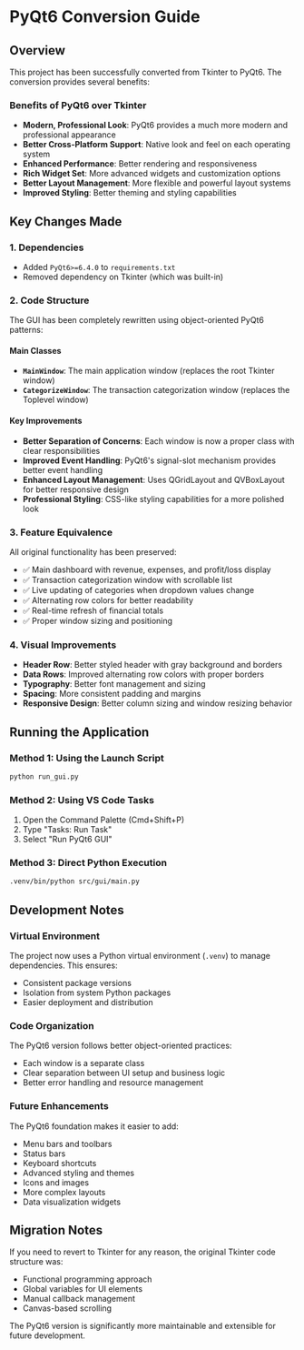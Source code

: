 # PyQt6 Conversion Guide

## Overview
This project has been successfully converted from Tkinter to PyQt6. The conversion provides several benefits:

### Benefits of PyQt6 over Tkinter
- **Modern, Professional Look**: PyQt6 provides a much more modern and professional appearance
- **Better Cross-Platform Support**: Native look and feel on each operating system
- **Enhanced Performance**: Better rendering and responsiveness
- **Rich Widget Set**: More advanced widgets and customization options
- **Better Layout Management**: More flexible and powerful layout systems
- **Improved Styling**: Better theming and styling capabilities

## Key Changes Made

### 1. Dependencies
- Added `PyQt6>=6.4.0` to `requirements.txt`
- Removed dependency on Tkinter (which was built-in)

### 2. Code Structure
The GUI has been completely rewritten using object-oriented PyQt6 patterns:

#### Main Classes
- **`MainWindow`**: The main application window (replaces the root Tkinter window)
- **`CategorizeWindow`**: The transaction categorization window (replaces the Toplevel window)

#### Key Improvements
- **Better Separation of Concerns**: Each window is now a proper class with clear responsibilities
- **Improved Event Handling**: PyQt6's signal-slot mechanism provides better event handling
- **Enhanced Layout Management**: Uses QGridLayout and QVBoxLayout for better responsive design
- **Professional Styling**: CSS-like styling capabilities for a more polished look

### 3. Feature Equivalence
All original functionality has been preserved:
- ✅ Main dashboard with revenue, expenses, and profit/loss display
- ✅ Transaction categorization window with scrollable list
- ✅ Live updating of categories when dropdown values change
- ✅ Alternating row colors for better readability
- ✅ Real-time refresh of financial totals
- ✅ Proper window sizing and positioning

### 4. Visual Improvements
- **Header Row**: Better styled header with gray background and borders
- **Data Rows**: Improved alternating row colors with proper borders
- **Typography**: Better font management and sizing
- **Spacing**: More consistent padding and margins
- **Responsive Design**: Better column sizing and window resizing behavior

## Running the Application

### Method 1: Using the Launch Script
```bash
python run_gui.py
```

### Method 2: Using VS Code Tasks
1. Open the Command Palette (Cmd+Shift+P)
2. Type "Tasks: Run Task"
3. Select "Run PyQt6 GUI"

### Method 3: Direct Python Execution
```bash
.venv/bin/python src/gui/main.py
```

## Development Notes

### Virtual Environment
The project now uses a Python virtual environment (`.venv`) to manage dependencies. This ensures:
- Consistent package versions
- Isolation from system Python packages
- Easier deployment and distribution

### Code Organization
The PyQt6 version follows better object-oriented practices:
- Each window is a separate class
- Clear separation between UI setup and business logic
- Better error handling and resource management

### Future Enhancements
The PyQt6 foundation makes it easier to add:
- Menu bars and toolbars
- Status bars
- Keyboard shortcuts
- Advanced styling and themes
- Icons and images
- More complex layouts
- Data visualization widgets

## Migration Notes
If you need to revert to Tkinter for any reason, the original Tkinter code structure was:
- Functional programming approach
- Global variables for UI elements
- Manual callback management
- Canvas-based scrolling

The PyQt6 version is significantly more maintainable and extensible for future development.
